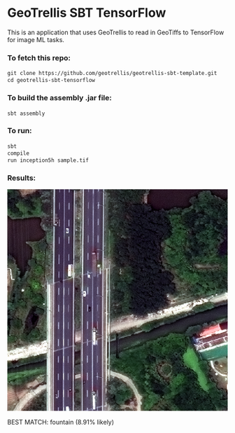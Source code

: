 GeoTrellis SBT TensorFlow
=======================

This is an application that uses GeoTrellis to read in GeoTiffs to TensorFlow for image ML tasks.

### To fetch this repo:

```console
git clone https://github.com/geotrellis/geotrellis-sbt-template.git
cd geotrellis-sbt-tensorflow
```

### To build the assembly .jar file:

```console
sbt assembly
```

### To run:
```console
sbt
compile
run inception5h sample.tif
```

### Results:
![SpaceNet image](spacenet.png)

BEST MATCH: fountain (8.91% likely)
